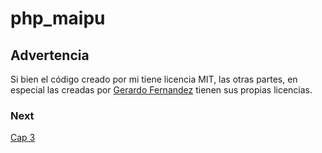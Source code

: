 # php_maipu

## Advertencia

Si bien el código creado por mi tiene licencia MIT, las otras partes, en especial las creadas
por [Gerardo Fernandez](https://github.com/ger86) tienen sus propias licencias.

### Next
[Cap 3](https://codersfree.com/courses-status/aprende-php-y-mysql-desde-cero/variables-en-php)